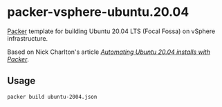 # packer-vsphere-ubuntu.20.04

[Packer][] template for building Ubuntu 20.04 LTS (Focal Fossa) on vSphere infrastructure. 

Based on Nick Charlton's article [_Automating Ubuntu 20.04 installs with Packer_][1].

## Usage

```sh
packer build ubuntu-2004.json
```

[Packer]: https://packer.io
[1]: https://www.debian.org/devel/debian-installer/
[2]: https://github.com/CanonicalLtd/subiquity
[3]: https://nickcharlton.net/posts/automating-ubuntu-2004-installs-with-packer.html
